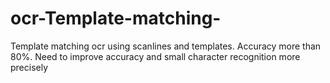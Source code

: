 # ocr-Template-matching-
Template matching ocr using scanlines and templates. Accuracy more than 80%. Need to improve accuracy and small character recognition more precisely
